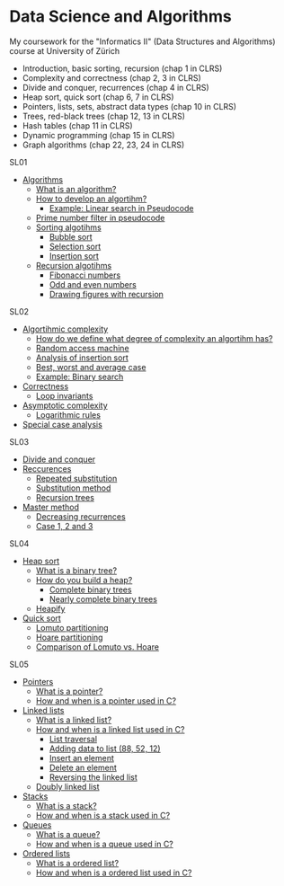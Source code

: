# Data Science and Algorithms
My coursework for the "Informatics II" (Data Structures and Algorithms) course at University of Zürich

- Introduction, basic sorting, recursion (chap 1 in CLRS)
- Complexity and correctness (chap 2, 3 in CLRS)
- Divide and conquer, recurrences (chap 4 in CLRS)
- Heap sort, quick sort (chap 6, 7 in CLRS)
- Pointers, lists, sets, abstract data types (chap 10 in CLRS)
- Trees, red-black trees (chap 12, 13 in CLRS)
- Hash tables (chap 11 in CLRS)
- Dynamic programming (chap 15 in CLRS)
- Graph algorithms (chap 22, 23, 24 in CLRS)

SL01
- [Algorithms](#algorithms)
    - [What is an algorithm?](#what-is-an-algorithm)
    - [How to develop an algortihm?](#how-to-develop-an-algortihm)
      - [Example: Linear search in Pseudocode](#example-linear-search-in-pseudocode)
    - [Prime number filter in pseudocode](#prime-number-filter-in-pseudocode)
    - [Sorting algotihms](#sorting-algotihms)
      - [Bubble sort](#bubble-sort)
      - [Selection sort](#selection-sort)
      - [Insertion sort](#insertion-sort)
    - [Recursion algotihms](#recursion-algotihms)
      - [Fibonacci numbers](#fibonacci-numbers)
      - [Odd and even numbers](#odd-and-even-numbers)
      - [Drawing figures with recursion](#drawing-figures-with-recursion)

SL02
- [Algortihmic complexity](#algortihmic-complexity)
    - [How do we define what degree of complexity an algortihm has?](#how-do-we-define-what-degree-of-complexity-an-algortihm-has)
    - [Random access machine](#random-access-machine)
    - [Analysis of insertion sort](#analysis-of-insertion-sort)
    - [Best, worst and average case](#best-worst-and-average-case)
    - [Example: Binary search](#example-binary-search)
- [Correctness](#correctness)
    - [Loop invariants](#loop-invariants)
- [Asymptotic complexity](#asymptotic-complexity)
    - [Logarithmic rules](#logarithmic-rules)
- [Special case analysis](#special-case-analysis)

SL03
- [Divide and conquer](#divide-and-conquer)
- [Reccurences](#reccurences)
  - [Repeated substitution](#repeated-substitution)
  - [Substitution method](#substitution-method)
  - [Recursion trees](#recursion-trees)
- [Master method](#master-method)
  - [Decreasing recurrences](#decreasing-recurrences)
  - [Case 1, 2 and 3](#case-1-2-and-3)

SL04
- [Heap sort](#heap-sort)
  - [What is a binary tree?](#what-is-a-binary-tree)
  - [How do you build a heap?](#how-do-you-build-a-heap)
    - [Complete binary trees](#complete-binary-trees)
    - [Nearly complete binary trees](#nearly-complete-binary-trees)
  - [Heapify](#heapify)
- [Quick sort](#quick-sort)
  - [Lomuto partitioning](#lomuto-partitioning)
  - [Hoare partitioning](#hoare-partitioning)
  - [Comparison of Lomuto vs. Hoare](#comparison-of-lomuto-vs-hoare)

SL05
- [Pointers](#pointers)
  - [What is a pointer?](#what-is-a-pointer)
  - [How and when is a pointer used in C?](#how-and-when-is-a-pointer-used-in-c)
- [Linked lists](#linked-lists)
  - [What is a linked list?](#what-is-a-linked-list)
  - [How and when is a linked list used in C?](#how-and-when-is-a-linked-list-used-in-c)
    - [List traversal](#list-traversal)
    - [Adding data to list (88, 52, 12)](#adding-data-to-list-88-52-12)
    - [Insert an element](#insert-an-element)
    - [Delete an element](#delete-an-element)
    - [Reversing the linked list](#reversing-the-linked-list)
  - [Doubly linked list](#doubly-linked-list)
- [Stacks](#stacks)
  - [What is a stack?](#what-is-a-stack)
  - [How and when is a stack used in C?](#how-and-when-is-a-stack-used-in-c)
- [Queues](#queues)
  - [What is a queue?](#what-is-a-queue)
  - [How and when is a queue used in C?](#how-and-when-is-a-queue-used-in-c)
- [Ordered lists](#ordered-lists)
  - [What is a ordered list?](#what-is-a-ordered-list)
  - [How and when is a ordered list used in C?](#how-and-when-is-a-ordered-list-used-in-c)